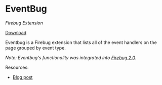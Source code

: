 EventBug
========
*Firebug Extension*

[Download](http://getfirebug.com/releases/eventbug/)

Eventbug is a Firebug extension that lists all of the event handlers on the page
grouped by event type.

*Note: Eventbug's functionality was integrated into [Firebug 2.0](https://getfirebug.com/wiki/index.php/Firebug_2.0_Release_Notes).*

Resources:

* [Blog post](http://www.softwareishard.com/blog/firebug/eventbug-alpha-released/)
